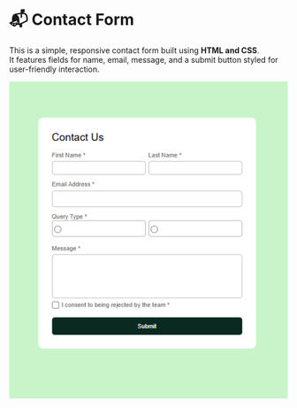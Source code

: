 # 📬 Contact Form

This is a simple, responsive contact form built using **HTML and CSS**.  
It features fields for name, email, message, and a submit button styled for user-friendly interaction.

![Project Preview](preview.png)

